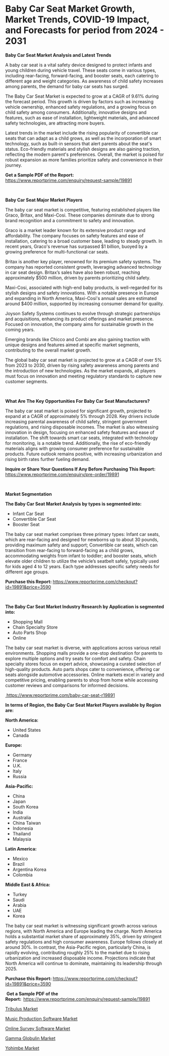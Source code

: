 <p><h1>Baby Car Seat Market Growth, Market Trends, COVID-19 Impact, and Forecasts for period from 2024 - 2031</h1></p><p><strong>Baby Car Seat Market Analysis and Latest Trends</strong></p>
<p><p>A baby car seat is a vital safety device designed to protect infants and young children during vehicle travel. These seats come in various types, including rear-facing, forward-facing, and booster seats, each catering to different age and weight categories. As awareness of child safety increases among parents, the demand for baby car seats has surged.</p><p>The Baby Car Seat Market is expected to grow at a CAGR of 9.61% during the forecast period. This growth is driven by factors such as increasing vehicle ownership, enhanced safety regulations, and a growing focus on child safety among consumers. Additionally, innovative designs and features, such as ease of installation, lightweight materials, and advanced safety technologies, are attracting more buyers.</p><p>Latest trends in the market include the rising popularity of convertible car seats that can adapt as a child grows, as well as the incorporation of smart technology, such as built-in sensors that alert parents about the seat's status. Eco-friendly materials and stylish designs are also gaining traction, reflecting the modern parent's preferences. Overall, the market is poised for robust expansion as more families prioritize safety and convenience in their journey.</p></p>
<p><strong>Get a Sample PDF of the Report:&nbsp;</strong> <a href="https://www.reportprime.com/enquiry/request-sample/19891?utm_campaign=112&utm_medium=2&utm_source=Github&utm_content=ia&utm_term=23112024&utm_id=baby-car-seat">https://www.reportprime.com/enquiry/request-sample/19891</a></p>
<p>&nbsp;</p>
<p><strong>Baby Car Seat Major Market Players</strong></p>
<p><p>The baby car seat market is competitive, featuring established players like Graco, Britax, and Maxi-Cosi. These companies dominate due to strong brand recognition and a commitment to safety and innovation.</p><p>Graco is a market leader known for its extensive product range and affordability. The company focuses on safety features and ease of installation, catering to a broad customer base, leading to steady growth. In recent years, Graco's revenue has surpassed $1 billion, buoyed by a growing preference for multi-functional car seats.</p><p>Britax is another key player, renowned for its premium safety systems. The company has reported consistent growth, leveraging advanced technology in car seat design. Britax’s sales have also been robust, reaching approximately $500 million, driven by parents prioritizing child safety.</p><p>Maxi-Cosi, associated with high-end baby products, is well-regarded for its stylish designs and safety innovations. With a notable presence in Europe and expanding in North America, Maxi-Cosi's annual sales are estimated around $400 million, supported by increasing consumer demand for quality.</p><p>Joyson Safety Systems continues to evolve through strategic partnerships and acquisitions, enhancing its product offerings and market presence. Focused on innovation, the company aims for sustainable growth in the coming years.</p><p>Emerging brands like Chicco and Combi are also gaining traction with unique designs and features aimed at specific market segments, contributing to the overall market growth.</p><p>The global baby car seat market is projected to grow at a CAGR of over 5% from 2023 to 2030, driven by rising safety awareness among parents and the introduction of new technologies. As the market expands, all players must focus on innovation and meeting regulatory standards to capture new customer segments.</p></p>
<p>&nbsp;</p>
<p><strong>What Are The Key Opportunities For Baby Car Seat Manufacturers?</strong></p>
<p><p>The baby car seat market is poised for significant growth, projected to expand at a CAGR of approximately 5% through 2028. Key drivers include increasing parental awareness of child safety, stringent government regulations, and rising disposable incomes. The market is also witnessing innovation in design, focusing on enhanced safety features and ease of installation. The shift towards smart car seats, integrated with technology for monitoring, is a notable trend. Additionally, the rise of eco-friendly materials aligns with growing consumer preference for sustainable products. Future outlook remains positive, with increasing urbanization and rising birth rates further fueling demand.</p></p>
<p><strong>Inquire or Share Your Questions If Any Before Purchasing This Report:</strong> <a href="https://www.reportprime.com/enquiry/pre-order/19891?utm_campaign=112&utm_medium=2&utm_source=Github&utm_content=ia&utm_term=23112024&utm_id=baby-car-seat">https://www.reportprime.com/enquiry/pre-order/19891</a></p>
<p>&nbsp;</p>
<p><strong>Market Segmentation</strong></p>
<p><strong>The Baby Car Seat Market Analysis by types is segmented into:</strong></p>
<p><ul><li>Infant Car Seat</li><li>Convertible Car Seat</li><li>Booster Seat</li></ul></p>
<p><p>The baby car seat market comprises three primary types: Infant car seats, which are rear-facing and designed for newborns up to about 30 pounds, providing maximum safety and support; Convertible car seats, which can transition from rear-facing to forward-facing as a child grows, accommodating weights from infant to toddler; and booster seats, which elevate older children to utilize the vehicle’s seatbelt safely, typically used for kids aged 4 to 12 years. Each type addresses specific safety needs for different age groups.</p></p>
<p><strong>Purchase this Report:&nbsp;</strong><a href="https://www.reportprime.com/checkout?id=19891&price=3590&utm_campaign=112&utm_medium=2&utm_source=Github&utm_content=ia&utm_term=23112024&utm_id=baby-car-seat">https://www.reportprime.com/checkout?id=19891&price=3590</a></p>
<p>&nbsp;</p>
<p><strong>The Baby Car Seat Market Industry Research by Application is segmented into:</strong></p>
<p><ul><li>Shopping Mall</li><li>Chain Specialty Store</li><li>Auto Parts Shop</li><li>Online</li></ul></p>
<p><p>The baby car seat market is diverse, with applications across various retail environments. Shopping malls provide a one-stop destination for parents to explore multiple options and try seats for comfort and safety. Chain specialty stores focus on expert advice, showcasing a curated selection of high-quality products. Auto parts shops cater to convenience, offering car seats alongside automotive accessories. Online markets excel in variety and competitive pricing, enabling parents to shop from home while accessing customer reviews and comparisons for informed decisions.</p></p>
<p><a href="https://www.reportprime.com/baby-car-seat-r19891?utm_campaign=112&utm_medium=2&utm_source=Github&utm_content=ia&utm_term=23112024&utm_id=baby-car-seat">&nbsp;https://www.reportprime.com/baby-car-seat-r19891</a></p>
<p><strong>In terms of Region, the Baby Car Seat Market Players available by Region are:</strong></p>
<p>
    <p> <strong> North America: </strong>
        <ul>
            <li>United States</li>
            <li>Canada</li>
        </ul>
        </p> 
    <p> <strong> Europe: </strong>
        <ul>
            <li>Germany</li>
            <li>France</li>
            <li>U.K.</li>
            <li>Italy</li>
            <li>Russia</li>
        </ul>
        </p> 
    <p> <strong> Asia-Pacific: </strong>
        <ul>
            <li>China</li>
            <li>Japan</li>
            <li>South Korea</li>
            <li>India</li>
            <li>Australia</li>
            <li>China Taiwan</li>
            <li>Indonesia</li>
            <li>Thailand</li>
            <li>Malaysia</li>
        </ul>
        </p> 
    <p> <strong> Latin America: </strong>
        <ul>
            <li>Mexico</li>
            <li>Brazil</li>
            <li>Argentina Korea</li>
            <li>Colombia</li>
        </ul>
        </p> 
    <p> <strong> Middle East & Africa: </strong>
        <ul>
            <li>Turkey</li>
            <li>Saudi</li>
            <li>Arabia</li>
            <li>UAE</li>
            <li>Korea</li>
        </ul>
    </p>
    </p>
<p><p>The baby car seat market is witnessing significant growth across various regions, with North America and Europe leading the charge. North America holds a substantial market share of approximately 35%, driven by stringent safety regulations and high consumer awareness. Europe follows closely at around 30%. In contrast, the Asia-Pacific region, particularly China, is rapidly evolving, contributing roughly 25% to the market due to rising urbanization and increased disposable income. Projections indicate that North America will continue to dominate, maintaining its leadership through 2025.</p></p>
<p><strong>Purchase this Report: </strong><a href="https://www.reportprime.com/checkout?id=19891&price=3590&utm_campaign=112&utm_medium=2&utm_source=Github&utm_content=ia&utm_term=23112024&utm_id=baby-car-seat">https://www.reportprime.com/checkout?id=19891&price=3590</a></p>
<p>&nbsp;<strong>Get a Sample PDF of the Report:&nbsp;&nbsp;</strong><a href="https://www.reportprime.com/enquiry/request-sample/19891?utm_campaign=112&utm_medium=2&utm_source=Github&utm_content=ia&utm_term=23112024&utm_id=baby-car-seat">https://www.reportprime.com/enquiry/request-sample/19891</a></p>
<p><strong></strong></p>
<p><p><a href="https://www.linkedin.com/pulse/market-insights-tribulusmarket-trends-past-patterns-future-projections-fbpnf?utm_campaign=112&utm_medium=2&utm_source=Github&utm_content=ia&utm_term=23112024&utm_id=baby-car-seat">Tribulus Market</a></p><p><a href="https://issuu.com/reportprime-2/docs/music-production-software-market-si_5ec263fbfbe9a9?utm_campaign=112&utm_medium=2&utm_source=Github&utm_content=ia&utm_term=23112024&utm_id=baby-car-seat">Music Production Software Market</a></p><p><a href="https://issuu.com/reportprime-2/docs/online-survey-software-market-size-_4e7a7052ed1584?utm_campaign=112&utm_medium=2&utm_source=Github&utm_content=ia&utm_term=23112024&utm_id=baby-car-seat">Online Survey Software Market</a></p><p><a href="https://www.linkedin.com/pulse/gamma-globulin-market-size-analysis-2024-2031-projected-cagr-znsnf?utm_campaign=112&utm_medium=2&utm_source=Github&utm_content=ia&utm_term=23112024&utm_id=baby-car-seat">Gamma Globulin Market</a></p><p><a href="https://www.linkedin.com/pulse/sales-channel-penetration-analysis-yohimbe-market-future-potential-c5lpf?utm_campaign=112&utm_medium=2&utm_source=Github&utm_content=ia&utm_term=23112024&utm_id=baby-car-seat">Yohimbe Market</a></p></p>